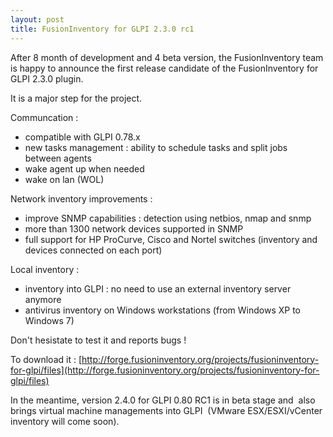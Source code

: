 ```yaml
---
layout: post
title: FusionInventory for GLPI 2.3.0 rc1
---
```


After 8 month of development and 4 beta version, the FusionInventory team is happy to announce the first release candidate of the FusionInventory for GLPI 2.3.0 plugin.

It is a major step for the project.

Communcation :

* compatible with GLPI 0.78.x
* new tasks management : ability to schedule tasks and split jobs between agents
* wake agent up when needed
* wake on lan (WOL)



Network inventory improvements :

* improve SNMP capabilities : detection using netbios, nmap and snmp
* more than 1300 network devices supported in SNMP
* full support for HP ProCurve, Cisco and Nortel switches (inventory and devices connected on each port)



Local inventory :

* inventory into GLPI : no need to use an external inventory server anymore
* antivirus inventory on Windows workstations (from Windows XP to Windows 7)



Don't hesistate to test it and reports bugs !

To download it : ﻿﻿[http://forge.fusioninventory.org/projects/fusioninventory-for-glpi/files](http://forge.fusioninventory.org/projects/fusioninventory-for-glpi/files)

In the meantime, version 2.4.0 for GLPI 0.80 RC1 is in beta stage and  also brings virtual machine managements into GLPI  (VMware ESX/ESXI/vCenter inventory will come soon).
